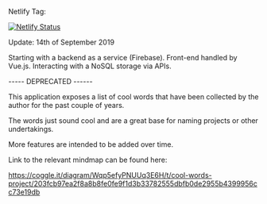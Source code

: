 

Netlify Tag:

[![Netlify Status](https://api.netlify.com/api/v1/badges/7e265ab4-b4ca-4c22-955d-23453d6e3ac9/deploy-status)](https://app.netlify.com/sites/boring-noether-aed69f/deploys)

Update: 14th of September 2019

Starting with a backend as a service (Firebase). Front-end handled by Vue.js. Interacting with a NoSQL storage via APIs. 


----- DEPRECATED ------

This application exposes a list of cool words that have been collected by the author for the past couple of years.

The words just sound cool and are a great base for naming projects or other undertakings.

More features are intended to be added over time.

Link to the relevant mindmap can be found here:

https://coggle.it/diagram/Wqp5efyPNUUq3E6H/t/cool-words-project/203fcb97ea2f8a8b8fe0fe9f1d3b33782555dbfb0de2955b4399956cc73e19db
